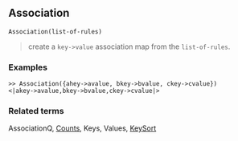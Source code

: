 ## Association

```
Association(list-of-rules) 
```

> create a `key->value` association map from the `list-of-rules`.
 
### Examples

```
>> Association({ahey->avalue, bkey->bvalue, ckey->cvalue}) 
<|akey->avalue,bkey->bvalue,ckey->cvalue|> 
```

### Related terms  
AssociationQ, [Counts](Counts.md), Keys, Values, [KeySort](KeySort.md)